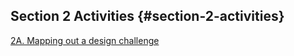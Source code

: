 ## Section 2 Activities {#section-2-activities}

[2A. Mapping out a design challenge](#2a-mapping-out-a-design-challenge)

